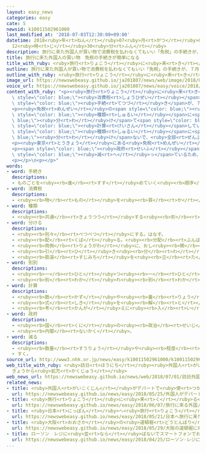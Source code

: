 ```yaml
---
layout: easy_news
categories: easy
cate: 5
newsid: k10011502961000
last_modified_at: '2018-07-03T12:30:00+09:00'
datetime: 2018<ruby>年<rt>ねん</rt></ruby>07<ruby>月<rt>がつ</rt></ruby>03<ruby>日<rt>にち</rt></ruby>
  12<ruby>時<rt>じ</rt></ruby>30<ruby>分<rt>ふん</rt></ruby>
description: 旅行に来た外国人が買い物で消費税を払わなくてもいい「免税」の手続きが、７月１日から簡単になりました。
title: 旅行に来た外国人の買い物　免税の手続きが簡単になる
title_with_ruby: <ruby>旅行<rt>りょこう</rt></ruby>に<ruby>来<rt>き</rt></ruby>た<ruby>外国人<rt>がいこくじん</rt></ruby>の<ruby>買<rt>か</rt></ruby>い<ruby>物<rt>もの</rt></ruby>　<ruby>免税<rt>めんぜい</rt></ruby>の<ruby>手続<rt>てつづ</rt></ruby>きが<ruby>簡単<rt>かんたん</rt></ruby>になる
outline: 旅行に来た外国人が買い物で消費税を払わなくてもいい「免税」の手続きが、７月１日から簡単になりました。
outline_with_ruby: <ruby>旅行<rt>りょこう</rt></ruby>に<ruby>来<rt>き</rt></ruby>た<ruby>外国人<rt>がいこくじん</rt></ruby>が<ruby>買<rt>か</rt></ruby>い<ruby>物<rt>もの</rt></ruby>で<ruby>消費税<rt>しょうひぜい</rt></ruby>を<ruby>払<rt>はら</rt></ruby>わなくてもいい「<ruby>免税<rt>めんぜい</rt></ruby>」の<ruby>手続<rt>てつづ</rt></ruby>きが、７<ruby>月<rt>がつ</rt></ruby><ruby>１日<rt>ついたち</rt></ruby>から<ruby>簡単<rt>かんたん</rt></ruby>になりました。
image_url: https://newswebeasy.github.io/ja201807/news/web/image/2018/07/01/K10011502961_1807010745_1807010753_01_03.jpg
voice_url: https://newswebeasy.github.io/ja201807/news/easy/voice/2018/07/03/k10011502961000.mp4
content_with_ruby: "<p><ruby>旅行<rt>りょこう</rt></ruby>に<ruby>来<rt>き</rt></ruby>た<ruby>外国人<rt>がいこくじん</rt></ruby>が<ruby>買<rt>か</rt></ruby>い<ruby>物<rt>もの</rt></ruby>で<span\
  \ style=\"color: blue;\"><ruby>消費税<rt>しょうひぜい</rt></ruby></span>を<ruby>払<rt>はら</rt></ruby>わなくてもいい「<ruby>免税<rt>めんぜい</rt></ruby>」の<span\
  \ style=\"color: blue;\"><ruby>手続<rt>てつづ</rt></ruby>き</span>が、７<ruby>月<rt>がつ</rt></ruby><ruby>１日<rt>ついたち</rt></ruby>から<ruby>簡単<rt>かんたん</rt></ruby>になりました。</p>\n\
  <p><ruby>免税<rt>めんぜい</rt></ruby>の<span style=\"color: blue;\"><ruby>手続<rt>てつづ</rt></ruby>き</span>は、<ruby>今<rt>いま</rt></ruby>までは、<ruby>買<rt>か</rt></ruby>った<ruby>品物<rt>しなもの</rt></ruby>を２つの<span\
  \ style=\"color: blue;\"><ruby>種類<rt>しゅるい</rt></ruby></span>に<span style=\"color:\
  \ blue;\"><ruby>分<rt>わ</rt></ruby>け</span>て<span style=\"color: blue;\"><ruby>別々<rt>べつべつ</rt></ruby></span>に<span\
  \ style=\"color: blue;\"><ruby>計算<rt>けいさん</rt></ruby></span>していたため<ruby>複雑<rt>ふくざつ</rt></ruby>でした。これからは、<ruby>品物<rt>しなもの</rt></ruby>を２つの<span\
  \ style=\"color: blue;\"><ruby>種類<rt>しゅるい</rt></ruby></span>に<span style=\"color:\
  \ blue;\"><ruby>分<rt>わ</rt></ruby>け</span>ないで、<ruby>全部<rt>ぜんぶ</rt></ruby>で５０００<ruby>円<rt>えん</rt></ruby><ruby>以上<rt>いじょう</rt></ruby><ruby>買<rt>か</rt></ruby>ったら<ruby>免税<rt>めんぜい</rt></ruby>になります。</p>\n\
  <p><ruby>東京<rt>とうきょう</rt></ruby>にある<ruby>免税<rt>めんぜい</rt></ruby>の<ruby>店<rt>みせ</rt></ruby>では、<ruby>日本語<rt>にほんご</rt></ruby>や<ruby>中国語<rt>ちゅうごくご</rt></ruby>で<ruby>新<rt>あたら</rt></ruby>しいやり<ruby>方<rt>かた</rt></ruby>を<ruby>知<rt>し</rt></ruby>らせる<ruby>紙<rt>かみ</rt></ruby>を<ruby>貼<rt>は</rt></ruby>りました。<ruby>店<rt>みせ</rt></ruby>の<ruby>人<rt>ひと</rt></ruby>は「<ruby>今<rt>いま</rt></ruby>まではお<ruby>金<rt>かね</rt></ruby>を<ruby>払<rt>はら</rt></ruby>うときに<ruby>免税<rt>めんぜい</rt></ruby>にならないとわかると、<ruby>買<rt>か</rt></ruby>うのをやめる<ruby>人<rt>ひと</rt></ruby>がいました。これからは<ruby>買<rt>か</rt></ruby>い<ruby>物<rt>もの</rt></ruby>がしやすくなると<ruby>思<rt>おも</rt></ruby>います」と<ruby>話<rt>はな</rt></ruby>していました。</p>\n\
  <p><span style=\"color: blue;\"><ruby>政府<rt>せいふ</rt></ruby></span>は、<ruby>外国人<rt>がいこくじん</rt></ruby>が<ruby>旅行<rt>りょこう</rt></ruby>に<ruby>来<rt>き</rt></ruby>て<ruby>使<rt>つか</rt></ruby>うお<ruby>金<rt>かね</rt></ruby>が２<ruby>年<rt>ねん</rt></ruby><ruby>続<rt>つづ</rt></ruby>けて<span\
  \ style=\"color: blue;\"><ruby>減<rt>へ</rt></ruby>っ</span>ているため、これからはもっと<ruby>買<rt>か</rt></ruby>い<ruby>物<rt>もの</rt></ruby>をしてほしいと<ruby>考<rt>かんが</rt></ruby>えています。</p>\n\
  <p></p>\n<p></p>"
words:
- word: 手続き
  descriptions:
  - ものごとを<ruby><rb>進</rb><rt>すす</rt></ruby>めていく<ruby><rb>順序</rb><rt>じゅんじょ</rt></ruby>ややり<ruby><rb>方</rb><rt>かた</rt></ruby>。
- word: 消費税
  descriptions:
  - <ruby><rb>物</rb><rt>もの</rt></ruby>を<ruby><rb>買</rb><rt>か</rt></ruby>ったり、サービスを<ruby><rb>受</rb><rt>う</rt></ruby>けたりしたときに、かけられる<ruby><rb>税金</rb><rt>ぜいきん</rt></ruby>。
- word: 種類
  descriptions:
  - <ruby><rb>共通</rb><rt>きょうつう</rt></ruby>する<ruby><rb>形</rb><rt>かたち</rt></ruby>や<ruby><rb>性質</rb><rt>せいしつ</rt></ruby>によって<ruby><rb>分</rb><rt>わ</rt></ruby>けたもの。
- word: 分ける
  descriptions:
  - <ruby><rb>別々</rb><rt>べつべつ</rt></ruby>にする。はなす。
  - <ruby><rb>配</rb><rt>くば</rt></ruby>る。<ruby><rb>分配</rb><rt>ぶんぱい</rt></ruby>する。
  - <ruby><rb>両側</rb><rt>りょうがわ</rt></ruby>に、おし<ruby><rb>開</rb><rt>ひら</rt></ruby>く。
  - <ruby><rb>引</rb><rt>ひ</rt></ruby>き<ruby><rb>分</rb><rt>わ</rt></ruby>けにする。
  - <ruby><rb>筋道</rb><rt>すじみち</rt></ruby>を<ruby><rb>立</rb><rt>た</rt></ruby>てる。
- word: 別別
  descriptions:
  - <ruby><rb>一</rb><rt>ひと</rt></ruby>つ<ruby><rb>一</rb><rt>ひと</rt></ruby>つちがうこと。それぞれ。
  - <ruby><rb>別</rb><rt>わか</rt></ruby>れ<ruby><rb>別</rb><rt>わか</rt></ruby>れ。
- word: 計算
  descriptions:
  - <ruby><rb>数</rb><rt>かず</rt></ruby>や<ruby><rb>量</rb><rt>りょう</rt></ruby>を<ruby><rb>数</rb><rt>かぞ</rt></ruby>えること。
  - <ruby><rb>式</rb><rt>しき</rt></ruby>を<ruby><rb>解</rb><rt>と</rt></ruby>いて、<ruby><rb>答</rb><rt>こた</rt></ruby>えを<ruby><rb>出</rb><rt>だ</rt></ruby>すこと。
  - <ruby><rb>考</rb><rt>かんが</rt></ruby>えに<ruby><rb>入</rb><rt>い</rt></ruby>れておくこと。
- word: 政府
  descriptions:
  - <ruby><rb>国</rb><rt>くに</rt></ruby>の<ruby><rb>政治</rb><rt>せいじ</rt></ruby>を<ruby><rb>行</rb><rt>おこな</rt></ruby>うところ。
  - <ruby><rb>内閣</rb><rt>ないかく</rt></ruby>。
- word: 減る
  descriptions:
  - <ruby><rb>数量</rb><rt>すうりょう</rt></ruby>や<ruby><rb>程度</rb><rt>ていど</rt></ruby>が<ruby><rb>少</rb><rt>すく</rt></ruby>なくなる。
  - すく。
source_url: http://www3.nhk.or.jp/news/easy/k10011502961000/k10011502961000.html
web_title_with_ruby: <ruby>訪日<rt>ほうにち</rt></ruby><ruby>外国人<rt>がいこくじん</rt></ruby><ruby>向<rt>む</rt></ruby>け<ruby>免税<rt>めんぜい</rt></ruby>
  きょうから<ruby>拡充<rt>かくじゅう</rt></ruby>
web_news_url: https://newswebeasy.github.io/news/web/2018/07/01/訪日外国人向け免税-きょうから拡充
related_news:
- title: <ruby>外国人<rt>がいこくじん</rt></ruby>がデパートで<ruby>使<rt>つか</rt></ruby>ったお<ruby>金<rt>かね</rt></ruby>が<ruby>今<rt>いま</rt></ruby>まででいちばん<ruby>多<rt>おお</rt></ruby>くなる
  url: https://newswebeasy.github.io/news/easy/2018/05/25/外国人がデパートで使ったお金が今まででいちばん多くなる
- title: <ruby>旅行<rt>りょこう</rt></ruby>に<ruby>来<rt>く</rt></ruby>る<ruby>外国人<rt>がいこくじん</rt></ruby>を<ruby>増<rt>ふ</rt></ruby>やす　マナーの<ruby>問題<rt>もんだい</rt></ruby>も<ruby>考<rt>かんが</rt></ruby>える<ruby>必要<rt>ひつよう</rt></ruby>がある
  url: https://newswebeasy.github.io/news/easy/2018/06/07/旅行に来る外国人を増やす-マナーの問題も考える必要がある
- title: <ruby>日本<rt>にっぽん</rt></ruby>へ<ruby>旅行<rt>りょこう</rt></ruby>に<ruby>来<rt>き</rt></ruby>た<ruby>外国人<rt>がいこくじん</rt></ruby>が<ruby>最<rt>もっと</rt></ruby>も<ruby>早<rt>はや</rt></ruby>く１０００<ruby>万<rt>まん</rt></ruby><ruby>人<rt>にん</rt></ruby>になる
  url: https://newswebeasy.github.io/news/easy/2018/05/21/日本へ旅行に来た外国人が最も早く1000万人になる
- title: <ruby>大阪<rt>おおさか</rt></ruby>の<ruby>道頓堀<rt>どうとんぼり</rt></ruby>に<ruby>来月<rt>らいげつ</rt></ruby>「<ruby>道頓堀<rt>どうとんぼり</rt></ruby>スクエア」がオープンする
  url: https://newswebeasy.github.io/news/easy/2018/05/29/大阪の道頓堀に来月道頓堀スクエアがオープンする
- title: ローソン　レジに<ruby>並<rt>なら</rt></ruby>ばないでスマートフォンでお<ruby>金<rt>かね</rt></ruby>を<ruby>払<rt>はら</rt></ruby>う
  url: https://newswebeasy.github.io/news/easy/2018/04/25/ローソン-レジに並ばないでスマートフォンでお金を払う
...
```

